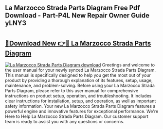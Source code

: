 ## La Marzocco Strada Parts Diagram Free Pdf Download - Part-P4L New Repair Owner Guide yLNY3

# <h2><a href="http://dfi71o3.blite.top/?on=La+Marzocco+Strada+Parts+Diagram">🔗Download New 👉🔴 La Marzocco Strada Parts Diagram</a></h2>

[![La Marzocco Strada Parts Diagram download](https://i.imgur.com/lujVjoI.png)](http://dfi71o3.blite.top/?on=La+Marzocco+Strada+Parts+Diagram)
Greetings and welcome to the user manual for your newly synced La Marzocco Strada Parts Diagram. This manual is specifically designed to help you get the most out of your product by providing a thorough explanation of its features, setup, usage, maintenance, and problem-solving. Before using your La Marzocco Strada Parts Diagram, please refer to this user manual for comprehensive instructions on product setup, operation, and troubleshooting. It includes clear instructions for installation, setup, and operation, as well as important safety information. Your new La Marzocco Strada Parts Diagram features a powerful engine and innovative features for exceptional performance. We're Here to Help La Marzocco Strada Parts Diagram. Our customer support team is ready to assist you with any questions or concerns.
